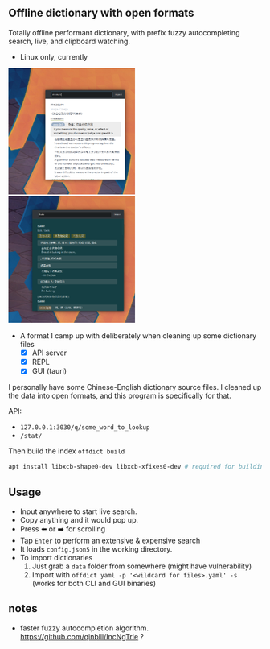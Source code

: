 ## Offline dictionary with open formats

Totally offline performant dictionary, with prefix fuzzy autocompleting search, live, and clipboard watching.

- Linux only, currently

<img src="./sc.png" width="50%">
<img src="./dark.png" width="50%">

- A format I camp up with deliberately when cleaning up some dictionary files
    - [x] API server
    - [x] REPL
    - [x] GUI (tauri)

I personally have some Chinese-English dictionary source files. I cleaned up the data into open formats, and this program is specifically for that.

API: 
- `127.0.0.1:3030/q/some_word_to_lookup`
- `/stat/`

Then build the index `offdict build`

```sh
apt install libxcb-shape0-dev libxcb-xfixes0-dev # required for building clipboard-master
```

## Usage

- Input anywhere to start live search.
- Copy anything and it would pop up.
- Press ⬅️ or ➡️ for scrolling
- Tap `Enter` to perform an extensive & expensive search
- It loads `config.json5` in the working directory. 
- To import dictionaries
    1. Just grab a `data` folder from somewhere (might have vulnerability)
    2. Import with `offdict yaml -p '<wildcard for files>.yaml' -s` (works for both CLI and GUI binaries)

## notes 

- faster fuzzy autocompletion algorithm. https://github.com/qinbill/IncNgTrie ?